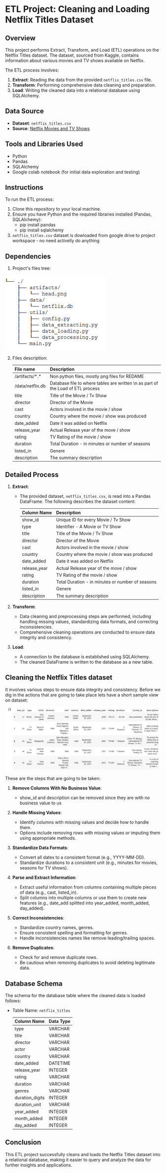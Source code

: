 # ETL Project: Cleaning and Loading Netflix Titles Dataset

## Overview

This project performs Extract, Transform, and Load (ETL) operations on the Netflix Titles dataset. The dataset, sourced from Kaggle, contains information about various movies and TV shows available on Netflix.

The ETL process involves:

1. **Extract**: Reading the data from the provided `netflix_titles.csv` file.
2. **Transform**: Performing comprehensive data cleaning and preparation.
3. **Load**: Writing the cleaned data into a relational database using SQLAlchemy.

## Data Source

- **Dataset**: `netflix_titles.csv`
- **Source**: [Netflix Movies and TV Shows](https://www.kaggle.com/shivamb/netflix-shows)

## Tools and Libraries Used

- Python
- Pandas
- SQLAlchemy
- Google colab notebook (for initial data exploration and testing)

## Instructions

To run the ETL process:

1. Clone this repository to your local machine.
2. Ensure you have Python and the required libraries installed (Pandas, SQLAlchemy):
   - pip install pandas
   - pip install sqlalchemy
4. `netflix_titles.csv` dataset is dowloaded from google drive to project workspace - no need activelly do anything

## Dependencies

1. Project's files tree:

![image](https://github.com/ereiss/data_engineer_python_project/blob/main/artifacts/project_file_tree.png)

2. Files description:

     | File name        | Description                                      |
     |------------------|--------------------------------------------------|
     | /artifacts/\*.\* | Non python files, mostly png files for REDAME    |
     | /data/netflix.db | Database file to where tables are written  \n as part of the Load of ETL process  |
     | title            | Title of the Movie / Tv Show                     |
     | director         | Director of the Movie                            |
     | cast             | Actors involved in the movie / show              |
     | country          | Country where the movie / show was produced      |
     | date_added       | Date it was added on Netflix                     |	
     | release_year     | Actual Release year of the move / show           |
     | rating           | TV Rating of the movie / show                    |
     | duration         | Total Duration - in minutes or number of seasons |
     | listed_in        | Genere                                           |
     | description      | The summary description                          |

## Detailed Process

1. **Extract**:
   - The provided dataset, `netflix_titles.csv`, is read into a Pandas DataFrame. The following describes the dataset content: 

     | Column Name   | Description                                      |
     |---------------|--------------------------------------------------|
     | show_id       | Unique ID for every Movie / Tv Show              |
     | type          | Identifier - A Movie or TV Show                  |
     | title         | Title of the Movie / Tv Show                     |
     | director      | Director of the Movie                            |
     | cast          | Actors involved in the movie / show              |
     | country       | Country where the movie / show was produced      |
     | date_added    | Date it was added on Netflix                     |	
     | release_year  | Actual Release year of the move / show           |
     | rating        | TV Rating of the movie / show                    |
     | duration      | Total Duration - in minutes or number of seasons |
     | listed_in     | Genere                                           |
     | description   | The summary description                          |

2. **Transform**:
   - Data cleaning and preprocessing steps are performed, including handling missing values, standardizing data formats, and correcting inconsistencies.
   - Comprehensive cleaning operations are conducted to ensure data integrity and consistency.

3. **Load**:
   - A connection to the database is established using SQLAlchemy.
   - The cleaned DataFrame is written to the database as a new table.

## Cleaning the Netflix Titles dataset

It involves various steps to ensure data integrity and consistency. Before we dig in the actions that are going to take place lets have a short sample view on dataset:

![image](https://github.com/ereiss/data_engineer_python_project/blob/main/artifacts/head.png)

These are the steps that are going to be taken:

1. **Remove Columns With No Business Value**:
   - show_id and description can be removed since they are with no business value to us

2. **Handle Missing Values**:
   - Identify columns with missing values and decide how to handle them.
   - Options include removing rows with missing values or imputing them using appropriate methods.

3. **Standardize Data Formats**:
   - Convert all dates to a consistent format (e.g., YYYY-MM-DD).
   - Standardize durations to a consistent unit (e.g., minutes for movies, seasons for TV shows).

4. **Parse and Extract Information**:
   - Extract useful information from columns containing multiple pieces of data (e.g., cast, listed_in).
   - Split columns into multiple columns or use them to create new features (e.g., date_add splitted into year_added, month_added, day_added).

5. **Correct Inconsistencies**:
   - Standardize country names, genres.
   - Ensure consistent spelling and formatting for genres.
   - Handle inconsistencies names like remove leading/trailing spaces.

6. **Remove Duplicates**:
   - Check for and remove duplicate rows.
   - Be cautious when removing duplicates to avoid deleting legitimate data.

## Database Schema

The schema for the database table where the cleaned data is loaded follows:

- Table Name: `netflix_titles`
  
  | Column Name     | Data Type |
  |-----------------|-----------|
  | type            | VARCHAR   |
  | title           | VARCHAR   |
  | director        | VARCHAR   |
  | actor           | VARCHAR   |
  | country         | VARCHAR   |
  | date_added      | DATETIME  |
  | release_year    | INTEGER   |
  | rating          | VARCHAR   |
  | duration        | VARCHAR   |
  | genres          | VARCHAR   |
  | duration_digits | INTEGER   |
  | duration_unit   | VARCHAR   |
  | year_added      | INTEGER   |
  | month_added     | INTEGER   |
  | day_added       | INTEGER   |

## Conclusion

This ETL project successfully cleans and loads the Netflix Titles dataset into a relational database, making it easier to query and analyze the data for further insights and applications.
